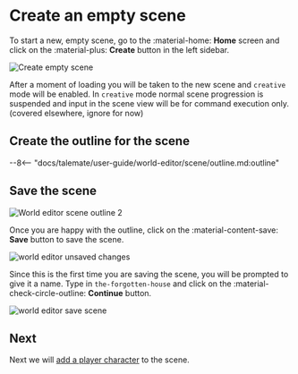 # Create an empty scene

To start a new, empty scene, go to the :material-home: **Home** screen and click on the :material-plus: **Create** button in the left sidebar.

![Create empty scene](/talemate/img/0.26.0/create-new-scene.png)

After a moment of loading you will be taken to the new scene and `creative` mode will be enabled. In `creative` mode normal scene progression is suspended and input in the scene view will be for command execution only. (covered elsewhere, ignore for now)

## Create the outline for the scene

--8<-- "docs/talemate/user-guide/world-editor/scene/outline.md:outline"

## Save the scene

![World editor scene outline 2](/talemate/img/0.26.0/world-editor-scene-outline-2.png)

Once you are happy with the outline, click on the :material-content-save: **Save** button to save the scene.

![world editor unsaved changes](/talemate/img/0.26.0/world-editor-unsaved-changes.png)

Since this is the first time you are saving the scene, you will be prompted to give it a name. Type in `the-forgotten-house` and click on the :material-check-circle-outline: **Continue** button.

![world editor save scene](/talemate/img/0.26.0/world-editor-save-scene-first-save.png)

## Next

Next we will [add a player character](/talemate/user-guide/howto/create-a-new-scene/create-player-character) to the scene.